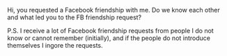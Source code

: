 Hi, you requested a Facebook friendship with me. Do we know each other and what led you to the FB friendship request?

P.S. I receive a lot of Facebook friendship requests from people I do not know or cannot remember (initially), and if the people do not introduce themselves I ingore the requests.
